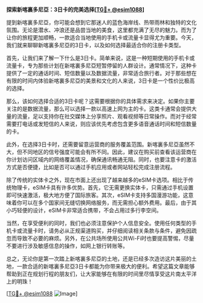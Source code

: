 **探索新喀裏多尼亞：3日卡的完美选择[[TG💪+ @esim1088](https://t.me/s/esim1088)]**

提到新喀裏多尼亞，你可能会想到它那迷人的蓝色海岸线、热带雨林和独特的文化氛围。无论是潜水、冲浪还是品尝当地的美食，这里都充满了无尽的魅力。而为了让你的旅程更加顺畅，一款适合当地使用的手机卡或流量卡显得尤为重要。今天，我们就来聊聊新喀裏多尼亞的3日卡，以及如何选择最适合你的注册卡类型。

首先，让我们来了解一下什么是3日卡。简单来说，这是一种短期使用的手机卡或流量卡，专为那些计划在新喀裏多尼亞短暂停留的人群设计。通常情况下，这种卡提供了一定的通话时间、短信数量以及数据流量，非常适合旅行者。对于那些想在有限的时间内体验新喀裏多尼亞的美景和文化的人来说，3日卡是一个性价比极高的选择。

那么，该如何选择合适的3日卡呢？这需要根据你的具体需求来决定。如果你主要关注的是数据流量，那么可以选择一款以高速上网为主的卡。这类卡通常会提供大量的流量，足以支持你在社交媒体上分享照片、观看视频等日常操作。而对于经常需要打电话或发短信的人来说，则应该优先考虑包含更多语音通话时间和短信数量的卡。

此外，在选择3日卡时，还需要留意运营商的服务覆盖范围。新喀裏多尼亞虽然不大，但不同地区的信号强度可能会有所不同。因此，建议在购买前查看该运营商在你计划访问区域内的网络覆盖情况，确保通讯畅通无阻。同时，也要注意卡的激活方式是否便捷，比如是否可以通过手机应用或者网站轻松完成注册流程。

除了传统的实体卡之外，现在市面上还出现了越来越多的eSIM卡选项。相比于传统物理卡，eSIM卡具有许多优势。首先，它无需更换实体卡，只需通过手机设置即可快速激活，极大地方便了国际旅客。其次，eSIM卡支持多国漫游功能，这意味着你可以在多个国家间无缝切换网络服务，而无需担心额外费用。最后，由于其小巧轻便的设计，eSIM卡非常适合携带，不会占用过多行李空间。

当然，在享受便利的同时，我们也必须注意保护个人信息安全。使用任何类型的手机卡或流量卡时，请务必从正规渠道购买，并仔细阅读相关条款与条件，避免因疏忽而导致不必要的麻烦。另外，在公共场所使用公共Wi-Fi时也要提高警惕，尽量不要进行涉及敏感信息的操作，如网上银行转账等。

总之，无论你是第一次踏上新喀裏多尼亞的土地，还是已经多次造访这片美丽的土地，一款合适的新喀裏多尼亞3日卡都能为你带来极大的便利。希望这篇文章能够帮助到正在规划行程的朋友们，让大家能够在有限的时间里尽情享受这片南太平洋上的明珠！

[[TG💪+ @esim1088](https://t.me/s/esim1088) ![Image](https://i.postimg.cc/4NQfJmqS/Snipaste-2025-05-13-00-14-12.png)]